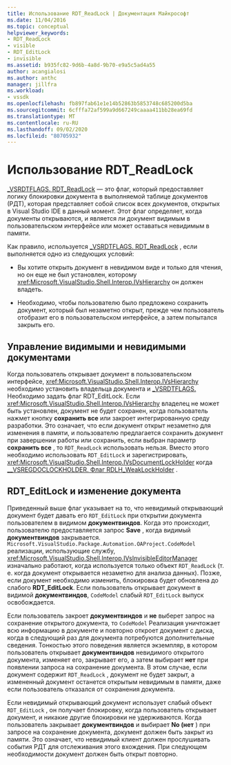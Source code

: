 ```yaml
---
title: Использование RDT_ReadLock | Документация Майкрософт
ms.date: 11/04/2016
ms.topic: conceptual
helpviewer_keywords:
- RDT_ReadLock
- visible
- RDT_EditLock
- invisible
ms.assetid: b935fc82-9d6b-4a8d-9b70-e9a5c5ad4a55
author: acangialosi
ms.author: anthc
manager: jillfra
ms.workload:
- vssdk
ms.openlocfilehash: fb897fab61e1e14b52863b5853748c685200d5ba
ms.sourcegitcommit: 6cfffa72af599a9d667249caaaa411bb28ea69fd
ms.translationtype: MT
ms.contentlocale: ru-RU
ms.lasthandoff: 09/02/2020
ms.locfileid: "80705932"
---
```

# <a name="rdt_readlock-usage"></a>Использование RDT_ReadLock

[_VSRDTFLAGS. RDT_ReadLock](<xref:Microsoft.VisualStudio.Shell.Interop._VSRDTFLAGS.RDT_ReadLock>) — это флаг, который предоставляет логику блокировки документа в выполняемой таблице документов (РДТ), которая представляет собой список всех документов, открытых в Visual Studio IDE в данный момент. Этот флаг определяет, когда документы открываются, и является ли документ видимым в пользовательском интерфейсе или может оставаться невидимым в памяти.

Как правило, используется [_VSRDTFLAGS. RDT_ReadLock](<xref:Microsoft.VisualStudio.Shell.Interop._VSRDTFLAGS.RDT_ReadLock>) , если выполняется одно из следующих условий:

- Вы хотите открыть документ в невидимом виде и только для чтения, но он еще не был установлен, которому <xref:Microsoft.VisualStudio.Shell.Interop.IVsHierarchy> он должен владеть.

- Необходимо, чтобы пользователю было предложено сохранить документ, который был незаметно открыт, прежде чем пользователь отобразит его в пользовательском интерфейсе, а затем попытался закрыть его.

## <a name="how-to-manage-visible-and-invisible-documents"></a>Управление видимыми и невидимыми документами

Когда пользователь открывает документ в пользовательском интерфейсе, <xref:Microsoft.VisualStudio.Shell.Interop.IVsHierarchy> необходимо установить владельца документа и [_VSRDTFLAGS. ](<xref:Microsoft.VisualStudio.Shell.Interop._VSRDTFLAGS.RDT_EditLock>) Необходимо задать флаг RDT_EditLock. Если <xref:Microsoft.VisualStudio.Shell.Interop.IVsHierarchy> владелец не может быть установлен, документ не будет сохранен, когда пользователь нажмет кнопку **сохранить все** или закроет интегрированную среду разработки. Это означает, что если документ открыт незаметно для изменения в памяти, и пользователю предлагается сохранить документ при завершении работы или сохранить, если выбран параметр **сохранить все** , то `RDT_ReadLock` использовать нельзя. Вместо этого необходимо использовать `RDT_EditLock` и зарегистрировать, <xref:Microsoft.VisualStudio.Shell.Interop.IVsDocumentLockHolder> когда [__VSREGDOCLOCKHOLDER. Флаг RDLH_WeakLockHolder](<xref:Microsoft.VisualStudio.Shell.Interop.__VSREGDOCLOCKHOLDER.RDLH_WeakLockHolder>) .

## <a name="rdt_editlock-and-document-modification"></a>RDT_EditLock и изменение документа

Приведенный выше флаг указывает на то, что невидимый открывающий документ будет давать его `RDT_EditLock` при открытии документа пользователем в видимом **документвиндов**. Когда это происходит, пользователю предоставляется запрос **Save** , когда видимый **документвиндов** закрывается. `Microsoft.VisualStudio.Package.Automation.OAProject.CodeModel` реализации, использующие службу, <xref:Microsoft.VisualStudio.Shell.Interop.IVsInvisibleEditorManager> изначально работают, когда используется только объект `RDT_ReadLock` (т. е. когда документ открывается незаметно для анализа данных). Позже, если документ необходимо изменить, блокировка будет обновлена до слабого **RDT_EditLock**. Если пользователь открывает документ в видимой **документвиндов**, `CodeModel` слабый `RDT_EditLock` выпуск освобождается.

Если пользователь закроет **документвиндов** и **не** выберет запрос на сохранение открытого документа, то `CodeModel` Реализация уничтожает всю информацию в документе и повторно откроет документ с диска, когда в следующий раз для документа потребуются дополнительные сведения. Тонкостью этого поведения является экземпляр, в котором пользователь открывает **документвиндов** невидимого открытого документа, изменяет его, закрывает его, а затем выбирает **нет** при появлении запроса на сохранение документа. В этом случае, если документ содержит `RDT_ReadLock` , документ не будет закрыт, а измененный документ останется открытым невидимым в памяти, даже если пользователь отказался от сохранения документа.

Если невидимый открывающий документ использует слабый объект `RDT_EditLock` , он получает блокировку, когда пользователь открывает документ, и никакие другие блокировки не удерживаются. Когда пользователь закрывает **документвиндов** и выбирает **No (нет** ) при запросе на сохранение документа, документ должен быть закрыт из памяти. Это означает, что невидимый клиент должен прослушивать события РДТ для отслеживания этого вхождения. При следующем необходимости документ должен быть открыт повторно.
